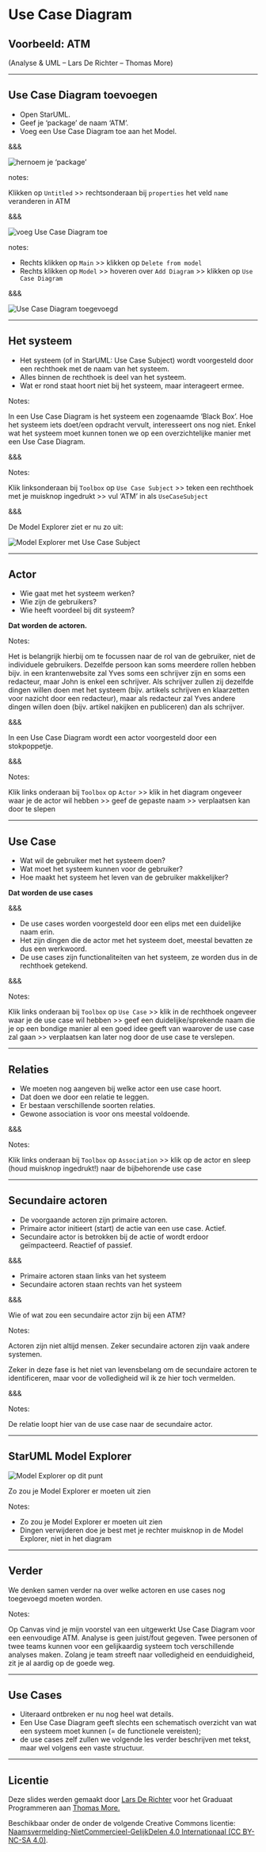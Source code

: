 # Use Case Diagram

## Voorbeeld: ATM

(Analyse & UML – Lars De Richter – Thomas More)

---

## Use Case Diagram toevoegen

- Open StarUML. <!-- .element class="fragment" -->
- Geef je ‘package’ de naam ‘ATM’. <!-- .element class="fragment" -->
- Voeg een Use Case Diagram toe aan het Model. <!-- .element class="fragment" -->

&&&

![hernoem je ‘package’](images/use-case-diagram-01.png)

notes:

Klikken op `Untitled` >> rechtsonderaan bij `properties` het veld `name` veranderen in ATM

&&&

![voeg Use Case Diagram toe](images/use-case-diagram-02.png)

notes:

- Rechts klikken op `Main` >> klikken op `Delete from model`
- Rechts klikken op `Model` >> hoveren over `Add Diagram` >> klikken op `Use Case Diagram`

&&&

![Use Case Diagram toegevoegd](images/use-case-diagram-03.png)

---

## Het systeem

- Het systeem (of in StarUML: Use Case Subject) wordt voorgesteld door een rechthoek met de naam van het systeem. <!-- .element class="fragment" -->
- Alles binnen de rechthoek is deel van het systeem. <!-- .element class="fragment" -->
- Wat er rond staat hoort niet bij het systeem, maar interageert ermee. <!-- .element class="fragment" -->

Notes:

In een Use Case Diagram is het systeem een zogenaamde ‘Black Box’. Hoe het systeem iets doet/een opdracht vervult, interesseert ons nog niet. Enkel wat het systeem moet kunnen tonen we op een overzichtelijke manier met een Use Case Diagram.

&&&

<!-- .slide: data-background-image="images/use-case-diagram-04.png" data-background-size="contain" -->

Notes:

Klik linksonderaan bij `Toolbox` op `Use Case Subject` >> teken een rechthoek met je muisknop ingedrukt >> vul ‘ATM’ in als `UseCaseSubject`

&&&

De Model Explorer ziet er nu zo uit:

![Model Explorer met Use Case Subject](images/use-case-diagram-05.png)

---

## Actor

- Wie gaat met het systeem werken? <!-- .element class="fragment" -->
- Wie zijn de gebruikers? <!-- .element class="fragment" -->
- Wie heeft voordeel bij dit systeem? <!-- .element class="fragment" -->

**Dat worden de actoren.** <!-- .element: class="fragment" -->

Notes:

Het is belangrijk hierbij om te focussen naar de rol van de gebruiker, niet de individuele gebruikers. Dezelfde persoon kan soms meerdere rollen hebben bijv. in een krantenwebsite zal Yves soms een schrijver zijn en soms een redacteur, maar John is enkel een schrijver. Als schrijver zullen zij dezelfde dingen willen doen met het systeem (bijv. artikels schrijven en klaarzetten voor nazicht door een redacteur), maar als redacteur zal Yves andere dingen willen doen (bijv. artikel nakijken en publiceren) dan als schrijver.

&&&

In een Use Case Diagram wordt een actor voorgesteld door een stokpoppetje.

&&&

<!-- .slide: data-background-image="images/use-case-diagram-06.png" data-background-size="contain" -->

Notes:

Klik links onderaan bij `Toolbox` op `Actor` >> klik in het diagram ongeveer waar je de actor wil hebben >> geef de gepaste naam >> verplaatsen kan door te slepen

---

## Use Case

- Wat wil de gebruiker met het systeem doen? <!-- .element class="fragment" -->
- Wat moet het systeem kunnen voor de gebruiker? <!-- .element class="fragment" -->
- Hoe maakt het systeem het leven van de gebruiker makkelijker? <!-- .element class="fragment" -->

**Dat worden de use cases** <!-- .element class="fragment" -->

&&&

- De use cases worden voorgesteld door een elips met een duidelijke naam erin. <!-- .element class="fragment" -->
- Het zijn dingen die de actor met het systeem doet, meestal bevatten ze dus een werkwoord. <!-- .element class="fragment" -->
- De use cases zijn functionaliteiten van het systeem, ze worden dus in de rechthoek getekend. <!-- .element class="fragment" -->

&&&

<!-- .slide: data-background-image="images/use-case-diagram-07.png" data-background-size="contain" -->

Notes:

Klik links onderaan bij `Toolbox` op `Use Case` >> klik in de rechthoek ongeveer waar je de use case wil hebben >> geef een duidelijke/sprekende naam die je op een bondige manier al een goed idee geeft van waarover de use case zal gaan >> verplaatsen kan later nog door de use case te verslepen.

---

## Relaties

- We moeten nog aangeven bij welke actor een use case hoort. <!-- .element class="fragment" -->
- Dat doen we door een relatie te leggen. <!-- .element class="fragment" -->
- Er bestaan verschillende soorten relaties. <!-- .element class="fragment" -->
- Gewone association is voor ons meestal voldoende. <!-- .element class="fragment" -->

&&&

<!-- .slide: data-background-image="images/use-case-diagram-08.png" data-background-size="contain" -->

Notes:

Klik links onderaan bij `Toolbox` op `Association` >> klik op de actor en sleep (houd muisknop ingedrukt!) naar de bijbehorende use case

---

## Secundaire actoren

- De voorgaande actoren zijn primaire actoren. <!-- .element class="fragment" -->
- Primaire actor initieert (start) de actie van een use case. Actief. <!-- .element class="fragment" -->
- Secundaire actor is betrokken bij de actie of wordt erdoor geïmpacteerd. Reactief of passief. <!-- .element class="fragment" -->

&&&

- Primaire actoren staan links van het systeem
- Secundaire actoren staan rechts van het systeem

&&&

Wie of wat zou een secundaire actor zijn bij een ATM?

Notes:

Actoren zijn niet altijd mensen. Zeker secundaire actoren zijn vaak andere systemen.

Zeker in deze fase is het niet van levensbelang om de secundaire actoren te identificeren, maar voor de volledigheid wil ik ze hier toch vermelden.

&&&

<!-- .slide: data-background-image="images/use-case-diagram-09.png" data-background-size="contain" -->

Notes:

De relatie loopt hier van de use case naar de secundaire actor.

---

## StarUML Model Explorer

![Model Explorer op dit punt](images/use-case-diagram-10.png)

Zo zou je Model Explorer er moeten uit zien

Notes:

- Zo zou je Model Explorer er moeten uit zien
- Dingen verwijderen doe je best met je rechter muisknop in de Model Explorer, niet in het diagram

---

## Verder

We denken samen verder na over welke actoren en use cases nog toegevoegd moeten worden. <!-- .element class="fragment" -->

Notes:

Op Canvas vind je mijn voorstel van een uitgewerkt Use Case Diagram voor een eenvoudige ATM. Analyse is geen juist/fout gegeven. Twee personen of twee teams kunnen voor een gelijkaardig systeem toch verschillende analyses maken. Zolang je team streeft naar volledigheid en eenduidigheid, zit je al aardig op de goede weg.

---

## Use Cases

- Uiteraard ontbreken er nu nog heel wat details. <!-- .element class="fragment" -->
- Een Use Case Diagram geeft slechts een schematisch overzicht van wat een systeem moet kunnen (= de functionele vereisten); <!-- .element class="fragment" -->
- de use cases zelf zullen we volgende les verder beschrijven met tekst, maar wel volgens een vaste structuur. <!-- .element class="fragment" -->

---

## Licentie

Deze slides werden gemaakt door [Lars De Richter](mailto:lars.derichter@thomasmore.be) voor het Graduaat Programmeren aan [Thomas More.](http://thomasmore.be)

Beschikbaar onder de onder de volgende Creative Commons licentie: [Naamsvermelding-NietCommercieel-GelijkDelen 4.0 Internationaal (CC BY-NC-SA 4.0)](https://creativecommons.org/licenses/by-nc-sa/4.0/deed.nl).
